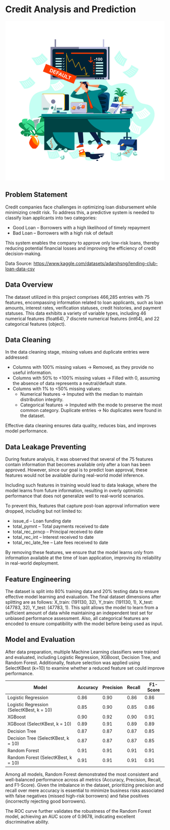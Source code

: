 # Credit Analysis and Prediction
![Overview](credit_risk_img.jpg)

## Problem Statement
Credit companies face challenges in optimizing loan disbursement while minimizing credit risk. To address this, a predictive system is needed to classify loan applicants into two categories:
- Good Loan – Borrowers with a high likelihood of timely repayment
- Bad Loan – Borrowers with a high risk of default

This system enables the company to approve only low-risk loans, thereby reducing potential financial losses and improving the efficiency of credit decision-making.

Data Source: https://www.kaggle.com/datasets/adarshsng/lending-club-loan-data-csv

## Data Overview
The dataset utilized in this project comprises 466,285 entries with 75 features, encompassing information related to loan applicants, such as loan amounts, interest rates, verification statuses, credit histories, and payment statuses. This data exhibits a variety of variable types, including 46 numerical features (float64), 7 discrete numerical features (int64), and 22 categorical features (object).

## Data Cleaning
In the data cleaning stage, missing values and duplicate entries were addressed:

- Columns with 100% missing values → Removed, as they provide no useful information.
- Columns with 50% to <100% missing values → Filled with 0, assuming the absence of data represents a neutral/default state.
- Columns with 1% to <50% missing values:
  - Numerical features → Imputed with the median to maintain distribution integrity.
  - Categorical features → Imputed with the mode to preserve the most common category.
Duplicate entries → No duplicates were found in the dataset.

Effective data cleaning ensures data quality, reduces bias, and improves model performance.

## Data Leakage Preventing
During feature analysis, it was observed that several of the 75 features contain information that becomes available only after a loan has been approved. However, since our goal is to predict loan approval, these features would not be available during real-world model inference.

Including such features in training would lead to data leakage, where the model learns from future information, resulting in overly optimistic performance that does not generalize well to real-world scenarios.

To prevent this, features that capture post-loan approval information were dropped, including but not limited to:

- issue_d – Loan funding date
- total_pymnt – Total payments received to date
- total_rec_prncp – Principal received to date
- total_rec_int – Interest received to date
- total_rec_late_fee – Late fees received to date

By removing these features, we ensure that the model learns only from information available at the time of loan application, improving its reliability in real-world deployment.

## Feature Engineering

The dataset is split into 80% training data and 20% testing data to ensure effective model learning and evaluation. The final dataset dimensions after splitting are as follows: X_train: (191130, 32), Y_train: (191130, 1), X_test: (47783, 32), Y_test: (47783, 1). This split allows the model to learn from a sufficient amount of data while maintaining an independent test set for unbiased performance assessment. Also, all categorical features are encoded to ensure compatibility with the model before being used as input.

## Model and Evaluation

After data preparation, multiple Machine Learning classifiers were trained and evaluated, including Logistic Regression, XGBoost, Decision Tree, and Random Forest. Additionally, feature selection was applied using SelectKBest (k=10) to examine whether a reduced feature set could improve performance.

|Model|Accuracy|Precision|Recall|F1-Score|
|---|---|---|---|---|
|Logistic Regression|0.86|0.90|0.86|0.86|
|Logistic Regression (SelectKBest, k = 10)	|0.85	|0.90	|0.85	|0.86 |
|XGBoost	|0.90	|0.92	|0.90	|0.91 |
|XGBoost (SelectKBest, k = 10)	|0.89	|0.91	|0.89	|0.89 |
|Decision Tree	|0.87	|0.87	|0.87	|0.85 |
|Decision Tree (SelectKBest, k = 10)	|0.87	|0.87	|0.87	|0.85 |
|Random Forest	|0.91	|0.91	|0.91	|0.91 |
|Random Forest (SelectKBest, k = 10)	|0.91	|0.91	|0.91	|0.91 |

Among all models, Random Forest demonstrated the most consistent and well-balanced performance across all metrics (Accuracy, Precision, Recall, and F1-Score). Given the imbalance in the dataset, prioritizing precision and recall over mere accuracy is essential to minimize business risks associated with false negatives (missed high-risk borrowers) and false positives (incorrectly rejecting good borrowers).



The ROC curve further validates the robustness of the Random Forest model, achieving an AUC score of 0.9678, indicating excellent discriminative ability.

















